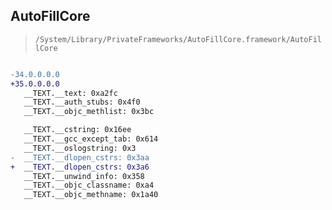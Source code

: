 ## AutoFillCore

> `/System/Library/PrivateFrameworks/AutoFillCore.framework/AutoFillCore`

```diff

-34.0.0.0.0
+35.0.0.0.0
   __TEXT.__text: 0xa2fc
   __TEXT.__auth_stubs: 0x4f0
   __TEXT.__objc_methlist: 0x3bc

   __TEXT.__cstring: 0x16ee
   __TEXT.__gcc_except_tab: 0x614
   __TEXT.__oslogstring: 0x3
-  __TEXT.__dlopen_cstrs: 0x3aa
+  __TEXT.__dlopen_cstrs: 0x3a6
   __TEXT.__unwind_info: 0x358
   __TEXT.__objc_classname: 0xa4
   __TEXT.__objc_methname: 0x1a40

```
